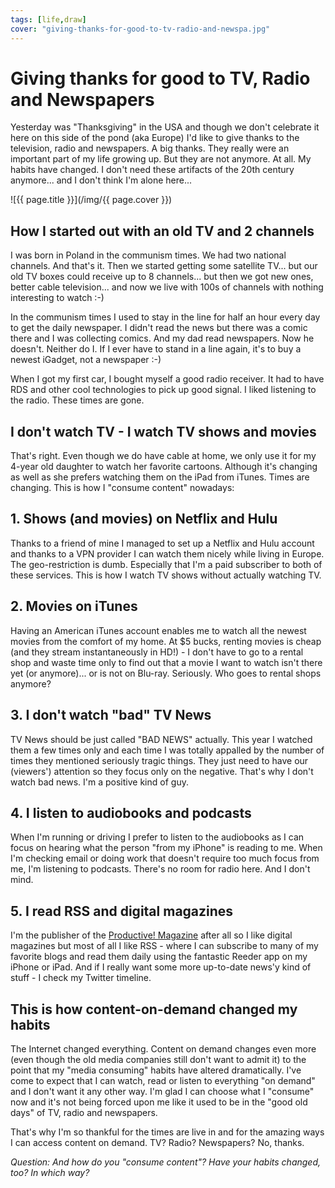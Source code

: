 ```yaml
---
tags: [life,draw]
cover: "giving-thanks-for-good-to-tv-radio-and-newspa.jpg"
---
```


# Giving thanks for good to TV, Radio and Newspapers


Yesterday was "Thanksgiving" in the USA and though we don't celebrate it here on this side of the pond (aka Europe) I'd like to give thanks to the television, radio and newspapers. A big thanks. They really were an important part of my life growing up. But they are not anymore. At all. My habits have changed. I don't need these artifacts of the 20th century anymore... and I don't think I'm alone here...

<!--More-->

![{{ page.title }}](/img/{{ page.cover }})

## How I started out with an old TV and 2 channels

I was born in Poland in the communism times. We had two national channels. And that's it. Then we started getting some satellite TV... but our old TV boxes could receive up to 8 channels... but then we got new ones, better cable television... and now we live with 100s of channels with nothing interesting to watch :-)

In the communism times I used to stay in the line for half an hour every day to get the daily newspaper. I didn't read the news but there was a comic there and I was collecting comics. And my dad read newspapers. Now he doesn't. Neither do I. If I ever have to stand in a line again, it's to buy a newest iGadget, not a newspaper :-)

When I got my first car, I bought myself a good radio receiver. It had to have RDS and other cool technologies to pick up good signal. I liked listening to the radio. These times are gone.

## I don't watch TV - I watch TV shows and movies

That's right. Even though we do have cable at home, we only use it for my 4-year old daughter to watch her favorite cartoons. Although it's changing as well as she prefers watching them on the iPad from iTunes. Times are changing. This is how I "consume content" nowadays:

## 1. Shows (and movies) on Netflix and Hulu

Thanks to a friend of mine I managed to set up a Netflix and Hulu account and thanks to a VPN provider I can watch them nicely while living in Europe. The geo-restriction is dumb. Especially that I'm a paid subscriber to both of these services. This is how I watch TV shows without actually watching TV.

## 2. Movies on iTunes

Having an American iTunes account enables me to watch all the newest movies from the comfort of my home. At $5 bucks, renting movies is cheap (and they stream instantaneously in HD!) - I don't have to go to a rental shop and waste time only to find out that a movie I want to watch isn't there yet (or anymore)... or is not on Blu-ray. Seriously. Who goes to rental shops anymore?

## 3. I don't watch "bad" TV News

TV News should be just called "BAD NEWS" actually. This year I watched them a few times only and each time I was totally appalled by the number of times they mentioned seriously tragic things. They just need to have our (viewers') attention so they focus only on the negative. That's why I don't watch bad news. I'm a positive kind of guy.

## 4. I listen to audiobooks and podcasts

When I'm running or driving I prefer to listen to the audiobooks as I can focus on hearing what the person "from my iPhone" is reading to me. When I'm checking email or doing work that doesn't require too much focus from me, I'm listening to podcasts. There's no room for radio here. And I don't mind.

## 5. I read RSS and digital magazines

I'm the publisher of the [Productive! Magazine](/magazine/) after all so I like digital magazines but most of all I like RSS - where I can subscribe to many of my favorite blogs and read them daily using the fantastic Reeder app on my iPhone or iPad. And if I really want some more up-to-date news'y kind of stuff - I check my Twitter timeline.

## This is how content-on-demand changed my habits

The Internet changed everything. Content on demand changes even more (even though the old media companies still don't want to admit it) to the point that my "media consuming" habits have altered dramatically. I've come to expect that I can watch, read or listen to everything "on demand" and I don't want it any other way. I'm glad I can choose what I "consume" now and it's not being forced upon me like it used to be in the "good old days" of TV, radio and newspapers.

That's why I'm so thankful for the times are live in and for the amazing ways I can access content on demand. TV? Radio? Newspapers? No, thanks.

_Question: And how do you "consume content"? Have your habits changed, too? In which way?_


[n]: https://michael.gratis/nozbe
